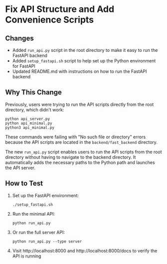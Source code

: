 # Fix API Structure and Add Convenience Scripts

## Changes

- Added `run_api.py` script in the root directory to make it easy to run the FastAPI backend
- Added `setup_fastapi.sh` script to help set up the Python environment for FastAPI
- Updated README.md with instructions on how to run the FastAPI backend

## Why This Change

Previously, users were trying to run the API scripts directly from the root directory, which didn't work:

```
python api_server.py
python api_minimal.py
python3 api_minimal.py
```

These commands were failing with "No such file or directory" errors because the API scripts are located in the `backend/fast_backend` directory.

The new `run_api.py` script enables users to run the API scripts from the root directory without having to navigate to the backend directory. It automatically adds the necessary paths to the Python path and launches the API server.

## How to Test

1. Set up the FastAPI environment:
   ```
   ./setup_fastapi.sh
   ```

2. Run the minimal API:
   ```
   python run_api.py
   ```

3. Or run the full server API:
   ```
   python run_api.py --type server
   ```

4. Visit http://localhost:8000 and http://localhost:8000/docs to verify the API is running 